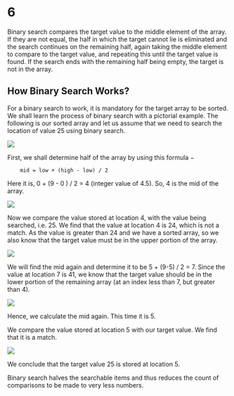 # 6

Binary search compares the target value to the middle element of the array. If they are not equal, the half in which the target cannot lie is eliminated and the search continues on the remaining half, again taking the middle element to compare to the target value, and repeating this until the target value is found. If the search ends with the remaining half being empty, the target is not in the array.

## How Binary Search Works?

For a binary search to work, it is mandatory for the target array to be sorted. We shall learn the process of binary search with a pictorial example. The following is our sorted array and let us assume that we need to search the location of value 25 using binary search.

![](https://i.imgur.com/WUuUt73.png)

First, we shall determine half of the array by using this formula −

```text
    mid = low + (high - low) / 2
```

Here it is, 0 + \(9 - 0 \) / 2 = 4 \(integer value of 4.5\). So, 4 is the mid of the array.

![](https://i.imgur.com/yy9fCcH.png)

Now we compare the value stored at location 4, with the value being searched, i.e. 25. We find that the value at location 4 is 24, which is not a match. As the value is greater than 24 and we have a sorted array, so we also know that the target value must be in the upper portion of the array.

![](https://i.imgur.com/8SePSNp.png)

We will find the mid again and determine it to be 5 + \(9-5\) / 2 = 7. Since the value at location 7 is 41, we know that the target value should be in the lower portion of the remaining array \(at an index less than 7, but greater than 4\).

![](https://i.imgur.com/znCTYni.png)

Hence, we calculate the mid again. This time it is 5.

We compare the value stored at location 5 with our target value. We find that it is a match.

![](https://i.imgur.com/pquZdkN.png)

We conclude that the target value 25 is stored at location 5.

Binary search halves the searchable items and thus reduces the count of comparisons to be made to very less numbers.


